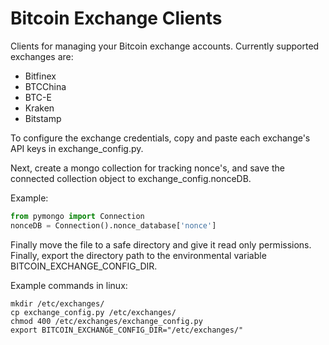 Bitcoin Exchange Clients
===============

Clients for managing your Bitcoin exchange accounts. Currently supported exchanges are:

+ Bitfinex
+ BTCChina
+ BTC-E
+ Kraken
+ Bitstamp

To configure the exchange credentials, copy and paste each exchange's API keys in exchange_config.py.

Next, create a mongo collection for tracking nonce's, and save the connected collection object to
exchange_config.nonceDB.

Example:

```python
from pymongo import Connection
nonceDB = Connection().nonce_database['nonce']
```

Finally move the file to a safe directory and give it read only permissions. Finally, export the directory path to the
environmental variable BITCOIN_EXCHANGE_CONFIG_DIR.

Example commands in linux:

```
mkdir /etc/exchanges/
cp exchange_config.py /etc/exchanges/
chmod 400 /etc/exchanges/exchange_config.py
export BITCOIN_EXCHANGE_CONFIG_DIR="/etc/exchanges/"
```
